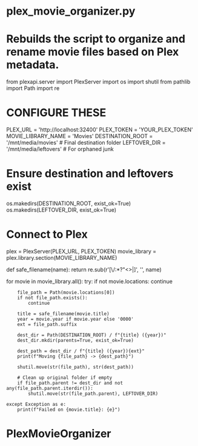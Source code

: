 # plex_movie_organizer.py
# Rebuilds the script to organize and rename movie files based on Plex metadata.

from plexapi.server import PlexServer
import os
import shutil
from pathlib import Path
import re

# CONFIGURE THESE
PLEX_URL = 'http://localhost:32400'
PLEX_TOKEN = 'YOUR_PLEX_TOKEN'
MOVIE_LIBRARY_NAME = 'Movies'
DESTINATION_ROOT = '/mnt/media/movies'  # Final destination folder
LEFTOVER_DIR = '/mnt/media/leftovers'  # For orphaned junk

# Ensure destination and leftovers exist
os.makedirs(DESTINATION_ROOT, exist_ok=True)
os.makedirs(LEFTOVER_DIR, exist_ok=True)

# Connect to Plex
plex = PlexServer(PLEX_URL, PLEX_TOKEN)
movie_library = plex.library.section(MOVIE_LIBRARY_NAME)

def safe_filename(name):
    return re.sub(r'[\\/:*?"<>|]', '', name)

for movie in movie_library.all():
    try:
        if not movie.locations:
            continue

        file_path = Path(movie.locations[0])
        if not file_path.exists():
            continue

        title = safe_filename(movie.title)
        year = movie.year if movie.year else '0000'
        ext = file_path.suffix

        dest_dir = Path(DESTINATION_ROOT) / f"{title} ({year})"
        dest_dir.mkdir(parents=True, exist_ok=True)

        dest_path = dest_dir / f"{title} ({year}){ext}"
        print(f"Moving {file_path} -> {dest_path}")
        
        shutil.move(str(file_path), str(dest_path))

        # Clean up original folder if empty
        if file_path.parent != dest_dir and not any(file_path.parent.iterdir()):
            shutil.move(str(file_path.parent), LEFTOVER_DIR)

    except Exception as e:
        print(f"Failed on {movie.title}: {e}")
# PlexMovieOrganizer
